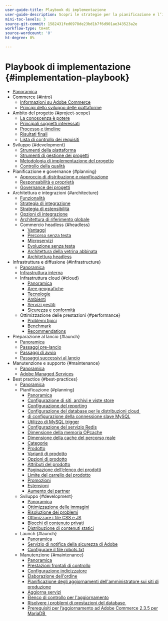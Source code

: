 ```yaml
---
user-guide-title: Playbook di implementazione
user-guide-description: Scopri le strategie per la pianificazione e l’implementazione di un sito Adobe Commerce di successo.
mini-toc-levels: 3
source-git-commit: 1582431fed6978de23bd1b7f6d901ae343523a2e
workflow-type: tm+mt
source-wordcount: '0'
ht-degree: 0%

---
```



# Playbook di implementazione {#implementation-playbook}

- [Panoramica](overview.md)
- Commerce {#intro}
   - [Informazioni su Adobe Commerce](intro/about-commerce.md)
   - [Principi dello sviluppo delle piattaforme](intro/platform-development.md)
- Ambito del progetto {#project-scope}
   - [La conoscenza è potere](project-scope/knowledge.md)
   - [Principali soggetti interessati](project-scope/key-stakeholders.md)
   - [Processo e timeline](project-scope/process-timeline.md)
   - [Risultati finali](project-scope/deliverables.md)
   - [Lista di controllo dei requisiti](project-scope/requirement-checklists.md)
- Sviluppo {#development}
   - [Strumenti della piattaforma](development/platform-tools.md)
   - [Strumenti di gestione dei progetti](development/project-management-tools.md)
   - [Metodologia di implementazione del progetto](development/delivery.md)
   - [Controllo della qualità](development/quality-control.md)
- Pianificazione e governance {#planning}
   - [Approccio di distribuzione e pianificazione](planning/delivery.md)
   - [Responsabilità e proprietà](planning/ownership.md)
   - [Governance dei progetti](planning/governance.md)
- Architettura e integrazioni {#architecture}
   - [Funzionalità](architecture/capabilities.md)
   - [Strategia di integrazione](architecture/integration-strategy.md)
   - [Strategia di estensibilità](architecture/extensibility-strategy.md)
   - [Opzioni di integrazione](architecture/integration-options.md)
   - [Architettura di riferimento globale](architecture/global-reference.md)
   - Commercio headless {#headless}
      - [Vantaggi](architecture/headless/benefits.md)
      - [Percorso senza testa](architecture/headless/journey-to-headless.md)
      - [Microservizi](architecture/headless/microservices.md)
      - [Evoluzione senza testa](architecture/headless/evolution.md)
      - [Architettura della vetrina abbinata](architecture/headless/legacy-storefront.md)
      - [Architettura headless](architecture/headless/adobe-commerce.md)
- Infrastruttura e diffusione {#infrastructure}
   - [Panoramica](infrastructure/overview.md)
   - [Infrastruttura interna](infrastructure/on-premises.md)
   - Infrastruttura cloud {#cloud}
      - [Panoramica](infrastructure/cloud/overview.md)
      - [Aree geografiche](infrastructure/cloud/regions.md)
      - [Tecnologie](infrastructure/cloud/technology.md)
      - [Ambienti](infrastructure/cloud/environments.md)
      - [Servizi gestiti](infrastructure/cloud/managed-services.md)
      - [Sicurezza e conformità](infrastructure/cloud/security.md)
   - Ottimizzazione delle prestazioni {#performance}
      - [Problemi tipici](infrastructure/performance/optimization.md)
      - [Benchmark](infrastructure/performance/benchmarks.md)
      - [Recommendations](infrastructure/performance/recommendations.md)
- Preparazione al lancio {#launch}
   - [Panoramica](launch/overview.md)
   - [Passaggi pre-lancio](launch/pre-launch-steps.md)
   - [Passaggi di avvio](launch/launch-steps.md)
   - [Passaggi successivi al lancio](launch/post-launch-steps.md)
- Manutenzione e supporto {#maintenance}
   - [Panoramica](maintenance/overview.md)
   - [Adobe Managed Services](maintenance/adobe-managed-services.md)
- Best practice {#best-practices}
   - [Panoramica](best-practices/phases.md)
   - Pianificazione {#planning}
      - [Panoramica](best-practices/planning/overview.md)
      - [Configurazione di siti, archivi e viste store](best-practices/planning/sites-stores-store-views.md)
      - [Configurazione del reporting](best-practices/planning/reporting-configuration.md)
      - [Configurazione del database per le distribuzioni cloud &#x200B;](best-practices/planning/database-on-cloud.md)
      - [&#x200B; di configurazione della connessione slave MySQL](best-practices/planning/configure-mysql-slave-connection-on-cloud.md)
      - [Utilizzo di MySQL trigger](best-practices/planning/mysql-triggers-usage.md)
      - [Configurazione del servizio Redis](best-practices/planning/redis-service-configuration.md)
      - [Dimensione della memoria OPcache](best-practices/planning/opcache-memory-size.md)
      - [Dimensione della cache del percorso reale](best-practices/planning/realpath-cache-size.md)
      - [Categorie](best-practices/planning/category-limits.md)
      - [Prodotto](best-practices/planning/product-sku-limits.md)
      - [Varianti di prodotto](best-practices/planning/product-variations.md)
      - [Opzioni di prodotto](best-practices/planning/product-options.md)
      - [Attributi del prodotto](best-practices/planning/product-attributes-and-options.md)
      - [Paginazione dell’elenco dei prodotti](best-practices/planning/product-listing-pagination.md)
      - [Limite del carrello del prodotto](best-practices/planning/product-cart.md)
      - [Promozioni](best-practices/planning/product-cart-promotions.md)
      - [Estensioni](best-practices/planning/extensions.md)
      - [Aumento dei partner](best-practices/planning/partner-escalation.md)
   - Sviluppo {#development}
      - [Panoramica](best-practices/development/overview.md)
      - [Ottimizzazione delle immagini](best-practices/development/image-optimization.md)
      - [Risoluzione dei problemi](best-practices/development/troubleshooting.md)
      - [Ottimizzare i file CSS e JS](best-practices/development/optimize-css-js-files.md)
      - [Blocchi di contenuto privati](best-practices/development/private-content-block-configuration.md)
      - [Distribuzione di contenuti statici](best-practices/development/static-content-deployment.md)
   - Launch {#launch}
      - [Panoramica](best-practices/launch/overview.md)
      - [Servizio di notifica della sicurezza di Adobe](best-practices/launch/security-notification-service.md)
      - [Configurare il file robots.txt](best-practices/launch/robots-txt.md)
   - Manutenzione {#maintenance}
      - [Panoramica](best-practices/maintenance/overview.md)
      - [Prestazioni frontali di controllo](best-practices/maintenance/frontend-performance.md)
      - [Configurazione indicizzatore](best-practices/maintenance/indexer-configuration.md)
      - [Elaborazione dell&#39;ordine](best-practices/maintenance/order-processing-configuration.md)
      - [Pianificazione degli aggiornamenti dell&#39;amministratore sui siti di produzione](best-practices/maintenance/scheduling-admin-updates-in-production.md)
      - [Aggiorna servizi](best-practices/maintenance/update-services.md)
      - [Elenco di controllo per l&#39;aggiornamento](best-practices/maintenance/upgrade-checklist.md)
      - [Risolvere i problemi di prestazioni del database &#x200B;](best-practices/maintenance/resolve-database-performance-issues.md)
      - [Prerequisiti per l’aggiornamento ad Adobe Commerce 2.3.5 per MariaDB &#x200B;](best-practices/maintenance/commerce-235-upgrade-prerequisites-mariadb.md)

